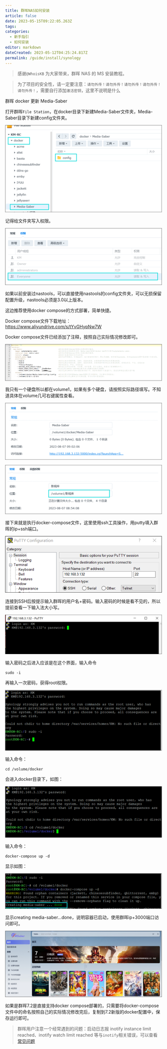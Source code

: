 ```yaml
---
title: 群晖NAS如何安装
article: false
date: 2023-05-15T09:22:05.263Z
tags:
categories: 
  - 新手指引
  - 如何安装
editor: markdown
dateCreated: 2023-05-12T04:25:24.817Z
permalink: /guide/install/synology
---
```


> 感谢`@WhoisKB` 为大家带来，群晖 NAS 的 MS 安装教程。

> 为了项目的安全性，请一定要注意：`请勿外传！请勿外传！请勿外传！请勿外传！请勿外传！`，需要自行添加`激活密钥`，这里不说明是什么


群晖 docker 更新 Media-Saber

打开群晖`File Station`，在docker目录下新建Media-Saber文件夹，Media-Saber目录下新建config文件夹。

![01.png](./synology_images/01.png)

记得给文件夹写入权限。

![02.png](./synology_images/02.png)

如果以前安装过nastools，可以直接使用nastools的config文件夹，可以无损保留配置升级，nastools必须是3.0以上版本。

这边推荐使用docker compose的方式部署，简单快捷。
 
Docker compose文件下载地址：https://www.aliyundrive.com/s/tYvGHypNw7W

Docker compose文件已经添加了注释，按照自己实际情况修改即可。

![03.png](./synology_images/03.png)

我只有一个硬盘所以都在volume1，如果有多个硬盘，请按照实际路径填写。不知道具体在volume几可右键属性查看。

![04.png](./synology_images/04.png)

![05.png](./synology_images/05.png)

接下来就是执行docker-compose文件，这里使用ssh工具操作，用putty填入群晖的ip+ssh端口。

![06.png](./synology_images/06.png)

连接到SSH后按提示输入群晖的用户名+密码。输入密码的时候是看不见的，所以提前查看一下输入法大小写。

![07.png](./synology_images/07.png)

输入密码之后进入应该是在这个界面，输入命令
```shell 
sudo -i
```

再输入一次密码，获得root权限。

![08.png](./synology_images/08.png)

输入命令：

```shell
cd /volume/docker
```

会进入docker目录下，如图：

![09.png](./synology_images/09.png)

输入命令：

```shell 
docker-compose up -d
```

显示如图：

![10.png](./synology_images/10.png)

显示creating media-saber...done，说明容器已启动，使用群晖ip+3000端口访问即可。

![11.png](./synology_images/11.png)

如果是群晖7.2是直接支持docker compose部署的，只需要将docker-compose文件中的命名按照自己的实际情况修改完后，复制到7.2新版的docker配置中，保存运行即可。

>群晖用户注意一个经常遇到的问题：启动日志报 inotify instance limit reached、inotify watch limit reached 等与`inotify`相关错误，可以查看[常见问题](/guide/start/problem)